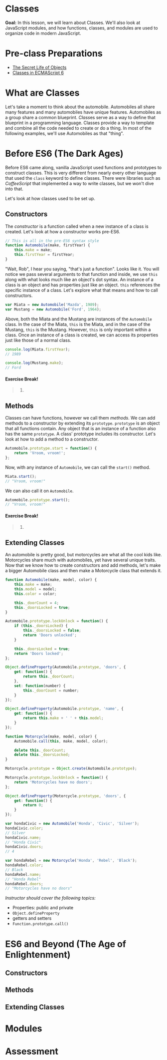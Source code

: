 # Classes

**Goal:** In this lesson, we will learn about Classes. We'll also look at JavaScript modules, and how functions, classes, and modules are used to organize code in modern JavaScript.

# Pre-class Preparations

- [The Secret Life of Objects](http://eloquentjavascript.net/06_object.html)
- [Classes in ECMAScript 6](http://www.2ality.com/2015/02/es6-classes-final.html)

# What are Classes

Let's take a moment to think about the automobile. Automobiles all share many features and many automobiles have unique features. Automobiles as a group share a common blueprint. *Class*es serve as a way to define that blueprint in a programming language. Classes provide a way to template and combine all the code needed to create or do a thing. In most of the following examples, we'll use Automobiles as that "thing".

# Before ES6 (The Dark Ages)

Before ES6 came along, vanilla JavaScript used functions and prototypes to construct classes. This is very different from nearly every other language that used the `class` keyword to define classes. There were libraries such as *CoffeeScript* that implemented a way to write classes, but we won't dive into that.

Let's look at how classes used to be set up.

## Constructors

The *constructor* is a function called when a new instance of a class is created. Let's look at how a constructor works pre-ES6.

```javascript
// This is all in the pre-ES6 syntax style
function Automobile(make, firstYear) {
    this.make = make;
    this.firstYear = firstYear;
}
```

"Wait, Rob", I hear you saying, "that's just a function". Looks like it. You will notice we pass several arguments to that function and inside, we use `this` along with what looks much like an object's dot syntax. An instance of a class is an object and has properties just like an object. `this` references the specific instance of a class. Let's explore what that means and how to call constructors.

```javascript
var Miata = new Automobile('Mazda', 1989);
var Mustang = new Automobile('Ford', 1964);
```

Above, both the Miata and the Mustang are instances of the `Automobile` class. In the case of the Miata, `this` is the Miata, and in the case of the Mustang, `this` is the Mustang. However, `this` is only important within a class. Once an instance of a class is created, we can access its properties just like those of a normal class.

```javascript
console.log(Miata.firstYear);
// 1989

console.log(Mustang.make);
// Ford
```

#### Exercise Break!

> 1. 

## Methods

Classes can have functions, however we call them *methods*. We can add methods to a constructor by extending its `prototype`. `prototype` is an object that all functions contain. Any object that is an instance of a function also has the same `prototype`. A class' prototype includes its constructor. Let's look at how to add a method to a constructor.

```javascript
Automobile.prototype.start = function() {
    return 'Vroom, vroom!';
};
```

Now, with any instance of `Automobile`, we can call the `start()` method.

```javascript
Miata.start();
// "Vroom, vroom!"
```

We can also call it on `Automobile`.

```javascript
Automobile.prototype.start();
// "Vroom, vroom!"
```

#### Exercise Break!

> 1. 

## Extending Classes

An automobile is pretty good, but motorcycles are what all the cool kids like. Motorcycles share much with automobiles, yet have several unique traits. Now that we know how to create constructors and add methods, let's make a bigger Automobile class and then make a Motorcycle class that extends it.

```javascript
function Automobile(make, model, color) {
    this.make = make;
    this.model = model;
    this.color = color;

    this._doorCount = 4;
    this._doorsLocked = true;
}

Automobile.prototype.lockUnlock = function() {
    if (this._doorsLocked) {
        this._doorsLocked = false;
        return 'Doors unlocked';
    }

    this._doorsLocked = true;
    return 'Doors locked';
};

Object.defineProperty(Automobile.prototype, 'doors', {
    get: function() {
        return this._doorCount;
    },
    set: function(number) {
        this._doorCount = number;
    }
});

Object.defineProperty(Automobile.prototype, 'name', {
    get: function() {
        return this.make + ' ' + this.model;
    }
});

function Motorcycle(make, model, color) {
    Automobile.call(this, make, model, color);

    delete this._doorCount;
    delete this._doorsLocked;
}

Motorcycle.prototype = Object.create(Automobile.prototype);

Motorcycle.prototype.lockUnlock = function() {
    return 'Motorcycles have no doors';
};

Object.defineProperty(Motorcycle.prototype, 'doors', {
    get: function() {
        return 0;
    }
});

var hondaCivic = new Automobile('Honda', 'Civic', 'Silver');
hondaCivic.color;
// Silver
hondaCivic.name;
// "Honda Civic"
hondaCivic.doors;
// 4

var hondaRebel = new Motorcycle('Honda', 'Rebel', 'Black');
hondaRebel.color;
// Black
hondaRebel.name;
// "Honda Rebel"
hondaRebel.doors;
// "Motorcycles have no doors"
```

*Instructor should cover the following topics:*

- Properties: public and private
- `Object.defineProperty`
- getters and setters
- `Function.prototype.call()`

# ES6 and Beyond (The Age of Enlightenment)

## Constructors

## Methods

## Extending Classes

# Modules

# Assessment
